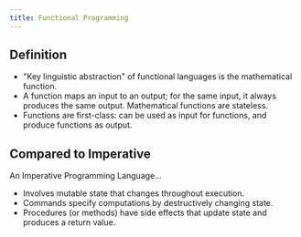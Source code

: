 ```yaml
---
title: Functional Programming
---
```


## Definition

- "Key linguistic abstraction" of functional languages is the mathematical function.
- A function maps an input to an output; for the same input, it always produces the
same output. Mathematical functions are stateless.
- Functions are first-class: can be used as input for functions, and produce functions
as output.

## Compared to Imperative

An Imperative Programming Language...

- Involves mutable state that changes throughout execution.
- Commands specify computations by destructively changing state.
- Procedures (or methods) have side effects that update state and produces a return value.
